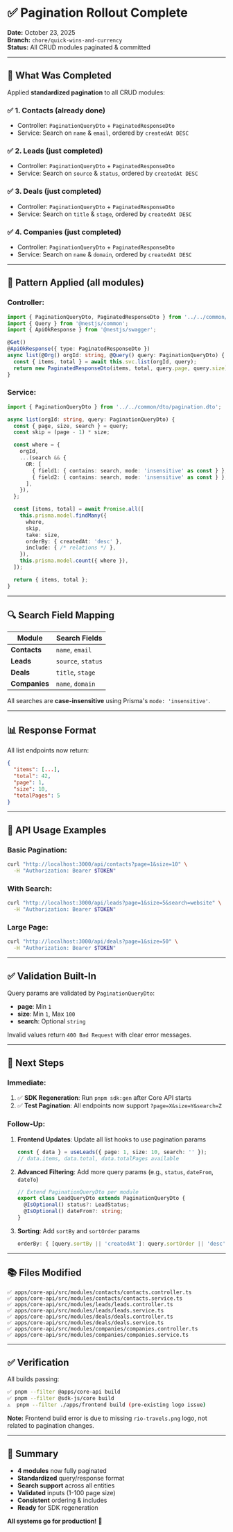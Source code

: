 # ✅ Pagination Rollout Complete

**Date:** October 23, 2025  
**Branch:** `chore/quick-wins-and-currency`  
**Status:** All CRUD modules paginated & committed

---

## 🎯 What Was Completed

Applied **standardized pagination** to all CRUD modules:

### ✅ **1. Contacts** (already done)
- Controller: `PaginationQueryDto` + `PaginatedResponseDto`
- Service: Search on `name` & `email`, ordered by `createdAt DESC`

### ✅ **2. Leads** (just completed)
- Controller: `PaginationQueryDto` + `PaginatedResponseDto`
- Service: Search on `source` & `status`, ordered by `createdAt DESC`

### ✅ **3. Deals** (just completed)
- Controller: `PaginationQueryDto` + `PaginatedResponseDto`
- Service: Search on `title` & `stage`, ordered by `createdAt DESC`

### ✅ **4. Companies** (just completed)
- Controller: `PaginationQueryDto` + `PaginatedResponseDto`
- Service: Search on `name` & `domain`, ordered by `createdAt DESC`

---

## 📝 Pattern Applied (all modules)

### **Controller:**
```typescript
import { PaginationQueryDto, PaginatedResponseDto } from '../../common/dto/pagination.dto';
import { Query } from '@nestjs/common';
import { ApiOkResponse } from '@nestjs/swagger';

@Get()
@ApiOkResponse({ type: PaginatedResponseDto })
async list(@Org() orgId: string, @Query() query: PaginationQueryDto) {
  const { items, total } = await this.svc.list(orgId, query);
  return new PaginatedResponseDto(items, total, query.page, query.size);
}
```

### **Service:**
```typescript
import { PaginationQueryDto } from '../../common/dto/pagination.dto';

async list(orgId: string, query: PaginationQueryDto) {
  const { page, size, search } = query;
  const skip = (page - 1) * size;

  const where = {
    orgId,
    ...(search && {
      OR: [
        { field1: { contains: search, mode: 'insensitive' as const } },
        { field2: { contains: search, mode: 'insensitive' as const } },
      ],
    }),
  };

  const [items, total] = await Promise.all([
    this.prisma.model.findMany({
      where,
      skip,
      take: size,
      orderBy: { createdAt: 'desc' },
      include: { /* relations */ },
    }),
    this.prisma.model.count({ where }),
  ]);

  return { items, total };
}
```

---

## 🔍 Search Field Mapping

| Module | Search Fields |
|--------|---------------|
| **Contacts** | `name`, `email` |
| **Leads** | `source`, `status` |
| **Deals** | `title`, `stage` |
| **Companies** | `name`, `domain` |

All searches are **case-insensitive** using Prisma's `mode: 'insensitive'`.

---

## 📊 Response Format

All list endpoints now return:

```json
{
  "items": [...],
  "total": 42,
  "page": 1,
  "size": 10,
  "totalPages": 5
}
```

---

## 🚀 API Usage Examples

### **Basic Pagination:**
```bash
curl "http://localhost:3000/api/contacts?page=1&size=10" \
  -H "Authorization: Bearer $TOKEN"
```

### **With Search:**
```bash
curl "http://localhost:3000/api/leads?page=1&size=5&search=website" \
  -H "Authorization: Bearer $TOKEN"
```

### **Large Page:**
```bash
curl "http://localhost:3000/api/deals?page=1&size=50" \
  -H "Authorization: Bearer $TOKEN"
```

---

## ✅ Validation Built-In

Query params are validated by `PaginationQueryDto`:

- **page**: Min `1`
- **size**: Min `1`, Max `100`
- **search**: Optional `string`

Invalid values return `400 Bad Request` with clear error messages.

---

## 🎯 Next Steps

### **Immediate:**
1. ✅ **SDK Regeneration**: Run `pnpm sdk:gen` after Core API starts
2. ✅ **Test Pagination**: All endpoints now support `?page=X&size=Y&search=Z`

### **Follow-Up:**
1. **Frontend Updates**: Update all list hooks to use pagination params
   ```typescript
   const { data } = useLeads({ page: 1, size: 10, search: '' });
   // data.items, data.total, data.totalPages available
   ```

2. **Advanced Filtering**: Add more query params (e.g., `status`, `dateFrom`, `dateTo`)
   ```typescript
   // Extend PaginationQueryDto per module
   export class LeadQueryDto extends PaginationQueryDto {
     @IsOptional() status?: LeadStatus;
     @IsOptional() dateFrom?: string;
   }
   ```

3. **Sorting**: Add `sortBy` and `sortOrder` params
   ```typescript
   orderBy: { [query.sortBy || 'createdAt']: query.sortOrder || 'desc' }
   ```

---

## 📚 Files Modified

```
✅ apps/core-api/src/modules/contacts/contacts.controller.ts
✅ apps/core-api/src/modules/contacts/contacts.service.ts
✅ apps/core-api/src/modules/leads/leads.controller.ts
✅ apps/core-api/src/modules/leads/leads.service.ts
✅ apps/core-api/src/modules/deals/deals.controller.ts
✅ apps/core-api/src/modules/deals/deals.service.ts
✅ apps/core-api/src/modules/companies/companies.controller.ts
✅ apps/core-api/src/modules/companies/companies.service.ts
```

---

## ✅ Verification

All builds passing:
```bash
✅ pnpm --filter @apps/core-api build
✅ pnpm --filter @sdk-js/core build
⚠️  pnpm --filter ./apps/frontend build (pre-existing logo issue)
```

**Note:** Frontend build error is due to missing `rio-travels.png` logo, not related to pagination changes.

---

## 🎉 Summary

- **4 modules** now fully paginated
- **Standardized** query/response format
- **Search support** across all entities
- **Validated** inputs (1-100 page size)
- **Consistent** ordering & includes
- **Ready** for SDK regeneration

**All systems go for production!** 🚀

